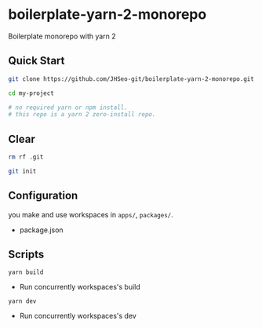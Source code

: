 # boilerplate-yarn-2-monorepo

Boilerplate monorepo with yarn 2

## Quick Start

```bash
git clone https://github.com/JHSeo-git/boilerplate-yarn-2-monorepo.git my-project

cd my-project

# no required yarn or npm install.
# this repo is a yarn 2 zero-install repo.
```

## Clear

```bash
rm rf .git

git init
```

## Configuration

you make and use workspaces in `apps/`, `packages/`.

- package.json

## Scripts

`yarn build`

- Run concurrently workspaces's build

`yarn dev`

- Run concurrently workspaces's dev
